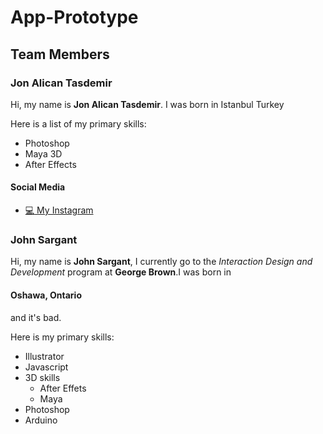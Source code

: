 # App-Prototype

## Team Members

### Jon Alican Tasdemir

Hi, my name is **Jon Alican Tasdemir**. I was born in Istanbul Turkey

Here is a list of my primary skills:
* Photoshop
* Maya 3D
* After Effects

#### Social Media

*  [:computer: My Instagram](https://www.instagram.com/jacknsoda/)



### John Sargant

Hi, my name is **John Sargant**, I currently go to the _Interaction Design and Development_ program at <strong>George Brown</strong>.I was born in <h4>Oshawa, Ontario</h4> and it's bad.

Here is my primary skills:
* Illustrator
* Javascript
* 3D skills
    * After Effets
    * Maya
* Photoshop
* Arduino
